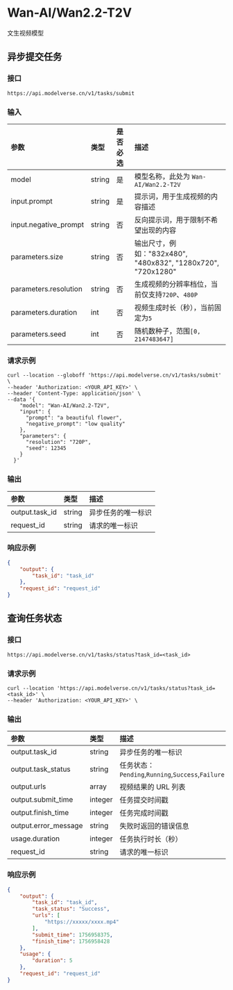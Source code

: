 # Wan-AI/Wan2.2-T2V

文生视频模型

## 异步提交任务

### 接口

`https://api.modelverse.cn/v1/tasks/submit`

### 输入

| 参数 | 类型 | 是否必选 | 描述 |
| :--- | :--- | :--- | :--- |
| model | string | 是 | 模型名称，此处为 `Wan-AI/Wan2.2-T2V` |
| input.prompt | string | 是 | 提示词，用于生成视频的内容描述 |
| input.negative_prompt | string | 否 | 反向提示词，用于限制不希望出现的内容 |
| parameters.size | string | 否 | 输出尺寸，例如："832x480", "480x832", "1280x720", "720x1280" |
| parameters.resolution | string | 否 | 生成视频的分辨率档位，当前仅支持`720P`、`480P` |
| parameters.duration | int | 否 | 视频生成时长（秒），当前固定为`5` |
| parameters.seed | int | 否 | 随机数种子，范围`[0, 2147483647]` |

### 请求示例

```shell
curl --location --globoff 'https://api.modelverse.cn/v1/tasks/submit' \
--header 'Authorization: <YOUR_API_KEY>' \
--header 'Content-Type: application/json' \
--data '{
    "model": "Wan-AI/Wan2.2-T2V",
    "input": {
      "prompt": "a beautiful flower",
      "negative_prompt": "low quality"
    },
    "parameters": {
      "resolution": "720P",
      "seed": 12345
    }
  }'
```

### 输出

| 参数 | 类型 | 描述 |
| :--- | :--- | :--- |
| output.task_id | string | 异步任务的唯一标识 |
| request_id | string | 请求的唯一标识 |

### 响应示例

```json
{
    "output": {
        "task_id": "task_id"
    },
    "request_id": "request_id"
}
```

## 查询任务状态

### 接口

`https://api.modelverse.cn/v1/tasks/status?task_id=<task_id>`

### 请求示例

```shell
curl --location 'https://api.modelverse.cn/v1/tasks/status?task_id=<task_id>' \
--header 'Authorization: <YOUR_API_KEY>' \
```

### 输出

| 参数 | 类型 | 描述 |
| :--- | :--- | :--- |
| output.task_id | string | 异步任务的唯一标识 |
| output.task_status | string | 任务状态：`Pending`,`Running`,`Success`,`Failure` |
| output.urls | array | 视频结果的 URL 列表 |
| output.submit_time | integer | 任务提交时间戳 |
| output.finish_time | integer | 任务完成时间戳 |
| output.error_message | string | 失败时返回的错误信息 |
| usage.duration | integer | 任务执行时长（秒） |
| request_id | string | 请求的唯一标识 |

### 响应示例

```json
{
    "output": {
        "task_id": "task_id",
        "task_status": "Success",
        "urls": [
            "https://xxxxx/xxxx.mp4"
        ],
        "submit_time": 1756958375,
        "finish_time": 1756958428
    },
    "usage": {
        "duration": 5
    },
    "request_id": "request_id"
}
```
